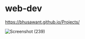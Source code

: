 # web-dev

https://bhusawant.github.io/Projects/




![Screenshot (239)](https://user-images.githubusercontent.com/102148710/213475245-4578afca-23ac-4a01-98a2-a9c203d3337d.png)
